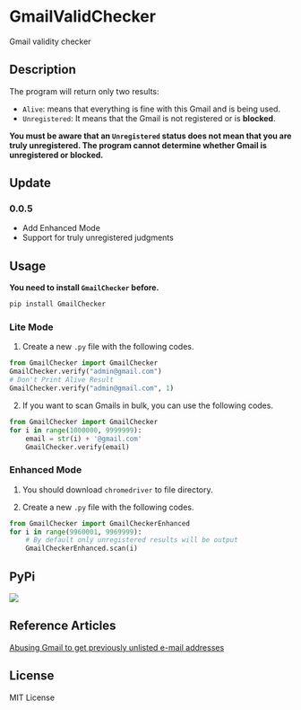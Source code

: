 <!--
 * @Author: Vincent Young
 * @Date: 2022-10-12 04:52:04
 * @LastEditors: Vincent Young
 * @LastEditTime: 2022-10-12 20:57:11
 * @FilePath: /GmailValidChecker/README.md
 * @Telegram: https://t.me/missuo
 * 
 * Copyright © 2022 by Vincent, All Rights Reserved. 
-->
# GmailValidChecker
Gmail validity checker

## Description

The program will return only two results:

- `Alive`: means that everything is fine with this Gmail and is being used.
- `Unregistered`: It means that the Gmail is not registered or is **blocked**.

**You must be aware that an `Unregistered` status does not mean that you are truly unregistered. The program cannot determine whether Gmail is unregistered or blocked.**

## Update
### 0.0.5
- Add Enhanced Mode
- Support for truly unregistered judgments

## Usage
**You need to install `GmailChecker` before.**
```bash
pip install GmailChecker
```
### Lite Mode
1. Create a new `.py` file with the following codes.
```python
from GmailChecker import GmailChecker
GmailChecker.verify("admin@gmail.com")
# Don't Print Alive Result
GmailChecker.verify("admin@gmail.com", 1)
```
2. If you want to scan Gmails in bulk, you can use the following codes.
```python
from GmailChecker import GmailChecker
for i in range(1000000, 9999999):
    email = str(i) + '@gmail.com'
    GmailChecker.verify(email)
```

### Enhanced Mode
1. You should download `chromedriver` to file directory.

2. Create a new `.py` file with the following codes.
```python
from GmailChecker import GmailCheckerEnhanced
for i in range(9960001, 9969999):
    # By default only unregistered results will be output
    GmailCheckerEnhanced.scan(i)
```

## PyPi
<a href="https://pypi.org/project/GmailChecker/"><img src="https://img.shields.io/badge/Pypi-000000?style=for-the-badge&logo=pypi&logoColor=red" /></a>

## Reference Articles
[Abusing Gmail to get previously unlisted e-mail addresses](https://blog.0day.rocks/abusing-gmail-to-get-previously-unlisted-e-mail-addresses-41544b62b2)

## License
MIT License


